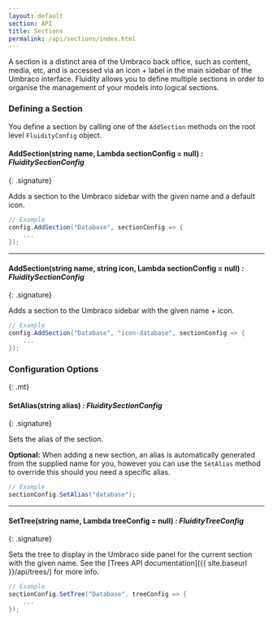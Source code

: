 ```yaml
---
layout: default
section: API
title: Sections
permalink: /api/sections/index.html
---
```


A section is a distinct area of the Umbraco back office, such as content, media, etc, and is accessed via an icon + label in the main sidebar of the Umbraco interface. Fluidity allows you to define multiple sections in order to organise the management of your models into logical sections.

### Defining a Section

You define a section by calling one of the `AddSection` methods on the root level `FluidityConfig` object.

#### AddSection(string name, Lambda sectionConfig = null) *: FluiditySectionConfig*
{: .signature}

Adds a section to the Umbraco sidebar with the given name and a default icon.

````csharp
// Example
config.AddSection("Database", sectionConfig => {
    ...
});
````

---

#### AddSection(string name, string icon,  Lambda sectionConfig = null) *: FluiditySectionConfig*
{: .signature}

Adds a section to the Umbraco sidebar with the given name + icon.

````csharp
// Example
config.AddSection("Database", "icon-database", sectionConfig => {
    ...
});
````

### Configuration Options
{: .mt}

#### SetAlias(string alias) *: FluiditySectionConfig*
{: .signature}

Sets the alias of the section.  

**Optional:** When adding a new section, an alias is automatically generated from the supplied name for you, however you can use the `SetAlias` method to override this should you need a specific alias.

````csharp
// Example
sectionConfig.SetAlias("database");
````

---

#### SetTree(string name, Lambda treeConfig = null) *: FluidityTreeConfig*
{: .signature}

Sets the tree to display in the Umbraco side panel for the current section with the given name. See the [Trees API documentation]({{ site.baseurl }}/api/trees/) for more info.

````csharp
// Example
sectionConfig.SetTree("Database", treeConfig => {
    ...
});
````